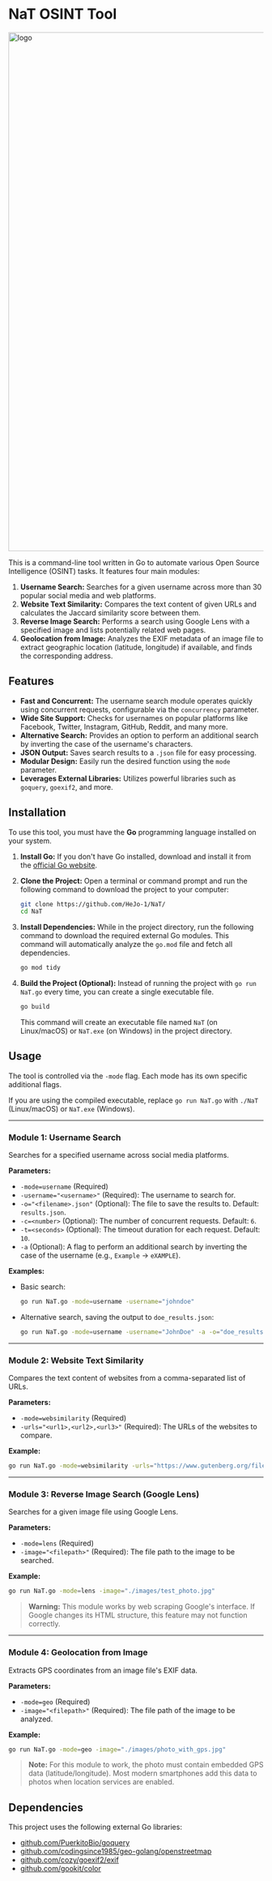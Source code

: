
# NaT OSINT Tool

<img width="1024" height="1024" alt="logo" src="https://github.com/user-attachments/assets/ad219fb0-d1d9-4fae-afb9-b78b43c37add" />


This is a command-line tool written in Go to automate various Open Source Intelligence (OSINT) tasks. It features four main modules:

1.  **Username Search:** Searches for a given username across more than 30 popular social media and web platforms.
2.  **Website Text Similarity:** Compares the text content of given URLs and calculates the Jaccard similarity score between them.
3.  **Reverse Image Search:** Performs a search using Google Lens with a specified image and lists potentially related web pages.
4.  **Geolocation from Image:** Analyzes the EXIF metadata of an image file to extract geographic location (latitude, longitude) if available, and finds the corresponding address.

## Features

-   **Fast and Concurrent:** The username search module operates quickly using concurrent requests, configurable via the `concurrency` parameter.
-   **Wide Site Support:** Checks for usernames on popular platforms like Facebook, Twitter, Instagram, GitHub, Reddit, and many more.
-   **Alternative Search:** Provides an option to perform an additional search by inverting the case of the username's characters.
-   **JSON Output:** Saves search results to a `.json` file for easy processing.
-   **Modular Design:** Easily run the desired function using the `mode` parameter.
-   **Leverages External Libraries:** Utilizes powerful libraries such as `goquery`, `goexif2`, and more.

## Installation

To use this tool, you must have the **Go** programming language installed on your system.

1.  **Install Go:**
    If you don't have Go installed, download and install it from the [official Go website](https://go.dev/doc/install).

2.  **Clone the Project:**
    Open a terminal or command prompt and run the following command to download the project to your computer:
    ```sh
    git clone https://github.com/HeJo-1/NaT/
    cd NaT
    ```

3.  **Install Dependencies:**
    While in the project directory, run the following command to download the required external Go modules. This command will automatically analyze the `go.mod` file and fetch all dependencies.
    ```sh
    go mod tidy
    ```

4.  **Build the Project (Optional):**
    Instead of running the project with `go run NaT.go` every time, you can create a single executable file.
    ```sh
    go build
    ```
    This command will create an executable file named `NaT` (on Linux/macOS) or `NaT.exe` (on Windows) in the project directory.

## Usage

The tool is controlled via the `-mode` flag. Each mode has its own specific additional flags.

If you are using the compiled executable, replace `go run NaT.go` with `./NaT` (Linux/macOS) or `NaT.exe` (Windows).

---

### Module 1: Username Search

Searches for a specified username across social media platforms.

**Parameters:**

-   `-mode=username` (Required)
-   `-username="<username>"` (Required): The username to search for.
-   `-o="<filename>.json"` (Optional): The file to save the results to. Default: `results.json`.
-   `-c=<number>` (Optional): The number of concurrent requests. Default: `6`.
-   `-t=<seconds>` (Optional): The timeout duration for each request. Default: `10`.
-   `-a` (Optional): A flag to perform an additional search by inverting the case of the username (e.g., `Example` -> `eXAMPLE`).

**Examples:**

-   Basic search:
    ```sh
    go run NaT.go -mode=username -username="johndoe"
    ```

-   Alternative search, saving the output to `doe_results.json`:
    ```sh
    go run NaT.go -mode=username -username="JohnDoe" -a -o="doe_results.json"
    ```

---

### Module 2: Website Text Similarity

Compares the text content of websites from a comma-separated list of URLs.

**Parameters:**

-   `-mode=websimilarity` (Required)
-   `-urls="<url1>,<url2>,<url3>"` (Required): The URLs of the websites to compare.

**Example:**

```sh
go run NaT.go -mode=websimilarity -urls="https://www.gutenberg.org/files/1342/1342-h/1342-h.htm,https://www.gutenberg.org/files/98/98-h/98-h.htm"
```

---

### Module 3: Reverse Image Search (Google Lens)

Searches for a given image file using Google Lens.

**Parameters:**

-   `-mode=lens` (Required)
-   `-image="<filepath>"` (Required): The file path to the image to be searched.

**Example:**

```sh
go run NaT.go -mode=lens -image="./images/test_photo.jpg"
```

> **Warning:** This module works by web scraping Google's interface. If Google changes its HTML structure, this feature may not function correctly.

---

### Module 4: Geolocation from Image

Extracts GPS coordinates from an image file's EXIF data.

**Parameters:**

-   `-mode=geo` (Required)
-   `-image="<filepath>"` (Required): The file path of the image to be analyzed.

**Example:**

```sh
go run NaT.go -mode=geo -image="./images/photo_with_gps.jpg"
```

> **Note:** For this module to work, the photo must contain embedded GPS data (latitude/longitude). Most modern smartphones add this data to photos when location services are enabled.

## Dependencies

This project uses the following external Go libraries:

-   [github.com/PuerkitoBio/goquery](https://github.com/PuerkitoBio/goquery)
-   [github.com/codingsince1985/geo-golang/openstreetmap](https://github.com/codingsince1985/geo-golang)
-   [github.com/cozy/goexif2/exif](https://github.com/cozy/goexif2)
-   [github.com/gookit/color](https://github.com/gookit/color)
